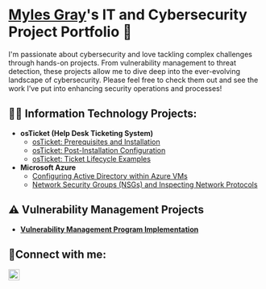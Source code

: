 # <a href="https://www.linkedin.com/in/myles-gray-9870ba148/">Myles Gray</a>'s IT and Cybersecurity Project Portfolio 🔐

I'm passionate about cybersecurity and love tackling complex challenges through hands-on projects. From vulnerability management to threat detection, these projects allow me to dive deep into the ever-evolving landscape of cybersecurity. Please feel free to check them out and see the work I’ve put into enhancing security operations and processes!

<h2>👨‍💻 Information Technology Projects:</h2>

- <b>osTicket (Help Desk Ticketing System)</b>
  - [osTicket: Prerequisites and Installation](https://github.com/mylesgray619/osticket-prereqs)
  - [osTicket: Post-Installation Configuration](https://github.com/mylesgray619/post-install-config)
  - [osTicket: Ticket Lifecycle Examples](https://github.com/mylesgray619/ticket-lifecycle)
- <b>Microsoft Azure</b>
  - [Configuring Active Directory within Azure VMs](https://github.com/mylesgray619/configure-ad)
  - [Network Security Groups (NSGs) and Inspecting Network Protocols](https://github.com/mylesgray619/azure-network-protocols)
 
 ## ⚠️ Vulnerability Management Projects

  - **[Vulnerability Management Program Implementation](https://github.com/mylesgray619/Vulnerability-Management-Program/tree/main)**

<h2>🤳Connect with me:</h2>


[<img align="left" alt="Josh | LinkedIn" width="22px" src="https://cdn.jsdelivr.net/npm/simple-icons@v3/icons/linkedin.svg" />][linkedin]

[linkedin]: https://linkedin.com/in/
